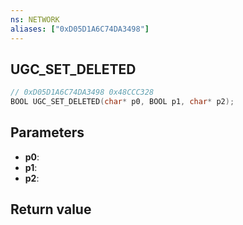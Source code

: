 ```yaml
---
ns: NETWORK
aliases: ["0xD05D1A6C74DA3498"]
---
```

## UGC_SET_DELETED

```c
// 0xD05D1A6C74DA3498 0x48CCC328
BOOL UGC_SET_DELETED(char* p0, BOOL p1, char* p2);
```


## Parameters
* **p0**: 
* **p1**: 
* **p2**: 

## Return value
